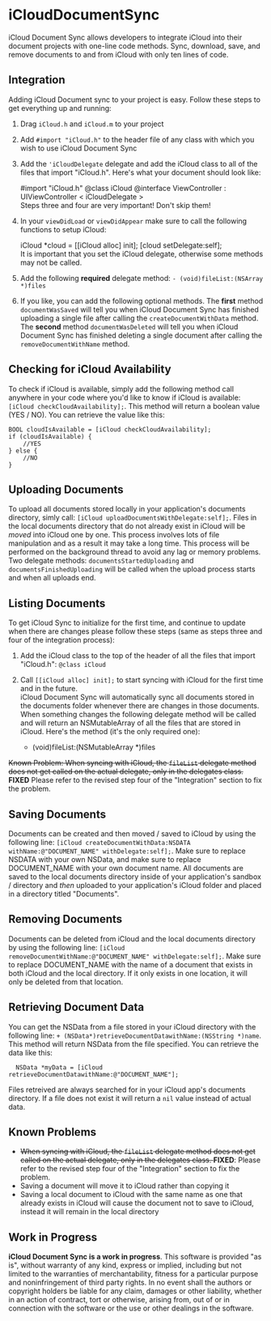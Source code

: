 iCloudDocumentSync
==================

iCloud Document Sync allows developers to integrate iCloud into their document projects with one-line code methods. Sync, download, save, and remove documents to and from iCloud with only ten lines of code.

## Integration
Adding iCloud Document sync to your project is easy. Follow these steps to get everything up and running:  
1. Drag `iCloud.h` and `iCloud.m` to your project  
2. Add `#import "iCloud.h"` to the header file of any class with which you wish to use iCloud Document Sync  
3. Add the `'iCloudDelegate` delegate and add the iCloud class to all of the files that import "iCloud.h". Here's what your document should look like:

    #import "iCloud.h"
    @class iCloud
    @interface ViewController : UIViewController < iCloudDelegate >  
Steps three and four are very important! Don't skip them!  
4. In your `viewDidLoad` or `viewDidAppear` make sure to call the following functions to setup iCloud:  

    iCloud *cloud = [[iCloud alloc] init];
    [cloud setDelegate:self];  
It is important that you set the iCloud delegate, otherwise some methods may not be called.  
5. Add the following **required** delegate method: `- (void)fileList:(NSArray *)files`  
6. If you like, you can add the following optional methods. The **first** method `documentWasSaved` will tell you when iCloud Document Sync has finished uploading a single file after calling the `createDocumentWithData` method. The **second** method `documentWasDeleted` will tell you when iCloud Document Sync has finished deleting a single document after calling the `removeDocumentWithName` method.

## Checking for iCloud Availability
To check if iCloud is available, simply add the following method call anywhere in your code where you'd like to know if iCloud is available: `[iCloud checkCloudAvailability];`. This method will return a boolean value (YES / NO). You can retrieve the value like this:

    BOOL cloudIsAvailable = [iCloud checkCloudAvailability];
    if (cloudIsAvailable) {
        //YES
    } else {
        //NO
    }

## Uploading Documents
To upload all documents stored locally in your application's documents directory, simly call: `[iCloud uploadDocumentsWithDelegate:self];`. Files in the local documents directory that do not already exist in iCloud will be *moved* into iCloud one by one. This process involves lots of file manipulation and as a result it may take a long time. This process will be performed on the background thread to avoid any lag or memory problems. Two delegate methods: `documentsStartedUploading` and `documentsFinishedUploading` will be called when the upload process starts and when all uploads end.

## Listing Documents
To get iCloud Sync to initialize for the first time, and continue to update when there are changes please follow these steps (same as steps three and four of the integration process):  
1. Add the iCloud class to the top of the header of all the files that import "iCloud.h": `@class iCloud`  
2. Call `[[iCloud alloc] init];` to start syncing with iCloud for the first time and in the future.    
 iCloud Document Sync will automatically sync all documents stored in the documents folder whenever there are changes in those documents. When something changes the following delegate method will be called and will return an NSMutableArray of all the files that are stored in iCloud. Here's the method (it's the only required one): 

    - (void)fileList:(NSMutableArray *)files

<del>Known Problem:  When syncing with iCloud, the `fileList` delegate method does not get called on the actual delegate, only in the delegates class. </del>  **FIXED** Please refer to the revised step four of the "Integration" section to fix the problem.

## Saving Documents
Documents can be created and then moved / saved to iCloud by using the following line: `[iCloud createDocumentWithData:NSDATA withName:@"DOCUMENT_NAME" withDelegate:self];`.  Make sure to replace NSDATA with your own NSData, and make sure to replace DOCUMENT_NAME with your own document name. All documents are saved to the local documents directory inside of your application's sandbox / directory and *then* uploaded to your application's iCloud folder and placed in a directory titled "Documents".

## Removing Documents
Documents can be deleted from iCloud and the local documents directory by using the following line: `[iCloud removeDocumentWithName:@"DOCUMENT_NAME" withDelegate:self];`.  Make sure to replace DOCUMENT_NAME with the name of a document that exists in both iCloud and the local directory. If it only exists in one location, it will only be deleted from that location.

## Retrieving Document Data
You can get the NSData from a file stored in your iCloud directory with the following line: `+ (NSData*)retrieveDocumentDatawithName:(NSString *)name`. This method will return NSData from the file specified. You can retrieve the data like this:

      NSData *myData = [iCloud retrieveDocumentDatawithName:@"DOCUMENT_NAME"];   
Files retreived are always searched for in your iCloud app's documents directory. If a file does not exist it will return a `nil` value instead of actual data.

## Known Problems
- <del>When syncing with iCloud, the `fileList` delegate method does not get called on the actual delegate, only in the delegates class. </del> **FIXED**: Please refer to the revised step four of the "Integration" section to fix the problem.
- Saving a document will move it to iCloud rather than copying it
- Saving a local document to iCloud with the same name as one that already exists in iCloud will cause the document not to save to iCloud, instead it will remain in the local directory

## Work in Progress
**iCloud Document Sync is a work in progress**. This software is provided "as is", without warranty of any kind, express or implied, including but not limited to the warranties of merchantability, fitness for a particular purpose and noninfringement of third party rights. In no event shall the authors or copyright holders be liable for any claim, damages or other liability, whether in an action of contract, tort or otherwise, arising from, out of or in connection with the software or the use or other dealings in the software.